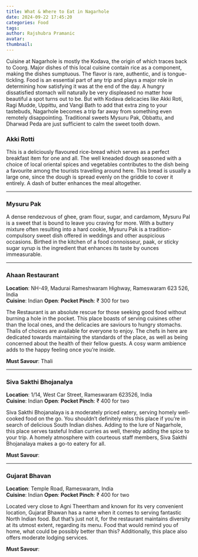 ```yaml
---
title: What & Where to Eat in Nagarhole
date: 2024-09-22 17:45:20
categories: Food
tags:
author: Rajshubra Pramanic
avatar:
thumbnail:
---
```

Cuisine at Nagarhole is mostly the Kodava, the origin of which traces back to Coorg. Major dishes of this local cuisine contain rice as a component, making the dishes sumptuous. The flavor is rare, authentic, and is tongue-tickling. Food is an essential part of any trip and plays a major role in determining how satisfying it was at the end of the day. A hungry dissatisfied stomach will naturally be very displeased no matter how beautiful a spot turns out to be. But with Kodava delicacies like Akki Roti, Ragi Mudde, Uppittu, and Vangi Bath to add that extra zing to your tastebuds, Nagarhole becomes a trip far away from something even remotely disappointing. Traditional sweets Mysuru Pak, Obbattu, and Dharwad Peda are just sufficient to calm the sweet tooth down.

### Akki Rotti
This is a deliciously flavoured rice-bread which serves as a perfect breakfast item for one and all. The well kneaded dough seasoned with a choice of local oriental spices and vegetables contributes to the dish being a favourite among the tourists travelling around here. This bread is usually a large one, since the dough is spread evenly on the griddle to cover it entirely. A dash of butter enhances the meal altogether.

---

### Mysuru Pak
A dense rendezvous of ghee, gram flour, sugar, and cardamom, Mysuru Pal is a sweet that is bound to leave you craving for more. With a buttery mixture often resulting into a hard cookie, Mysuru Pak is a tradition-compulsory sweet dish offered in weddings and other auspicious occasions. Birthed in the kitchen of a food connoisseur, paak, or sticky sugar syrup is the ingredient that enhances its taste by ounces immeasurable. 

---

### Ahaan Restaurant
**Location**: NH-49, Madurai Rameshwaram Highway, Rameswaram 623 526, India  
**Cuisine**: Indian
**Open**:
**Pocket Pinch**: ₹ 300 for two

The Restaurant is an absolute rescue for those seeking good food without burning a hole in the pocket. This place boasts of serving cuisines other than the local ones, and the delicacies are saviours to hungry stomachs. Thalis of choices are available for everyone to enjoy. The chefs in here are dedicated towards maintaining the standards of the place, as well as being concerned about the health of their fellow guests. A cosy warm ambience adds to the happy feeling once you’re inside.

**Must Savour**: Thali

---

### Siva Sakthi Bhojanalya
**Location**: 1/14, West Car Street, Rameswaram 623526, India  
**Cuisine**: Indian
**Open**:
**Pocket Pinch**: ₹ 400 for two

Siva Sakthi Bhojanalaya is a moderately priced eatery, serving homely well-cooked food on the go. You shouldn’t definitely miss this place if you’re in search of delicious South Indian dishes. Adding to the lure of Nagarhole, this place serves tasteful Indian curries as well, thereby adding the spice to your trip. A homely atmosphere with courteous staff members, Siva Sakthi Bhojanalaya makes a go-to eatery for all.

**Must Savour**: 

---

### Gujarat Bhavan
**Location**: Temple Road, Rameswaram, India  
**Cuisine**: Indian
**Open**:
**Pocket Pinch**: ₹ 400 for two

Located very close to Agni Theertham and known for its very convenient location, Gujarat Bhawan has a name when it comes to serving fantastic North Indian food. But that’s just not it, for the restaurant maintains diversity at its utmost extent, regarding its menu. Food that would remind you of home, what could be possibly better than this? Additionally, this place also offers moderate lodging services.

**Must Savour**:
